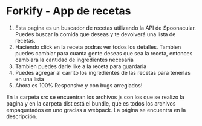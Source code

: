 # Forkify - App de recetas

1. Esta pagina es un buscador de recetas utilizando la API de Spoonacular. Puedes buscar la comida que deseas y te devolverá una lista de recetas.
2. Haciendo click en la receta podras ver todos los detalles. Tambien puedes cambiar para cuanta gente deseas que sea la receta, entonces cambiara la cantidad de ingredientes necesaria
3. Tambien puedes darle like a la receta para guardarla
4. Puedes agregar al carrito los ingredientes de las recetas para tenerlas en una lista
5. Ahora es 100% Responsive y con bugs arreglados!

En la carpeta src se encuentran los archivos js con los que se realizo la pagina y en la carpeta dist está el bundle, que es todos los archivos empaquetados en uno gracias a webpack. La página se encuentra en la descripción.
